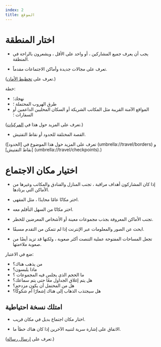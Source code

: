 ```yaml
---
index: 2
title: الموقع
---
```

# اختار المنطقة

*   يجب أن يعرف جميع المشاركين ، أو واحد على الأقل ، ويشعرون بالراحة في المنطقة.

*   تعرف على مجالات جديدة وأماكن الاجتماعات مقدماً.

(تعرف على [تخطيط الأمان](umbrella://assess-your-risk/security-planning).)

خطة:

*   نهجك؛
*   طرق الهروب المحتملة ؛
*   المواقع الآمنة القريبة مثل المكاتب الشريكة أو السكان المحليين الداعمين أو السفارات ؛

(تعرف على المزيد حول هذا في [المركبات](umbrella://travel/vehicles).)

*   القصة المختلقة للحدود أو نقاط التفتيش.

(تعرف على المزيد حول هذا الموضوع في [الحدود] (umbrella://travel/borders) و [نقاط التفتيش] (umbrella://travel/checkpoints).)

# اختيار مكان الاجتماع

*   إذا كان المشاركون أهداف مراقبة ، تجنب المنازل والفنادق والمكاتب وغيرها من الأماكن التي يرتادها.

*   اختر مكانًا عامًا محايدًا ، مثل المقهى.

*   اختر مكانًا من السهل التأقلم معه.

*   تجنب الأماكن المعروفة بجذب مجموعات معينة أو الأشخاص المعرضين للخطر.

*   ابحث عن الصور والمعلومات عبر الإنترنت إذا لم تتمكن من التقدم مسبقًا.

*   تجعل المساحات المفتوحة عملية التنصت أكثر صعوبة ، ولكنها قد تزيد أيضًا من صعوبة ملاءمتها.

ضع في الاعتبار:

*   من يذهب هناك؟
*   ماذا يلبسون؟
*   ما الحجم الذي يجلس فيه المجموعات ؟
*   هل يتم إغلاق الجداول معًا حتى يتم سماعك؟
*   هل من المحتمل أن يكون مزدحم؟
*   هل سيجتذب الذهاب إلى هناك إشعارًا أم شكوكًا؟

## امتلك نسخة احتياطية

*   اختار مكان اجتماع بديل في مكان قريب.

*   الاتفاق على إشارة سرية لتنبيه الآخرين إذا كان هناك خطأ ما.

(تعرف على [إرسال رسالة](umbrella://communications/sending-a-message).)